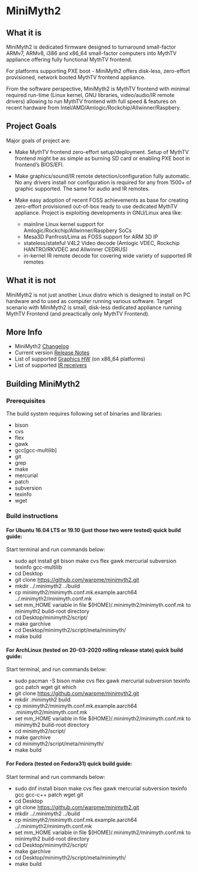 # MiniMyth2

## What it is
MiniMyth2 is dedicated firmware designed to turnaround small-factor ARMv7, ARMv8, i386 and x86_64 small-factor
computers into MythTV appliance offering fully functional MythTV frontend.

For platforms supporting PXE boot - MiniMyth2 offers disk-less, zero-effort provisioned, network booted MythTV frontend appliance.

From the software perspective, MiniMyth2 is MythTV frontend with minimal required run-time
(Linux kernel, GNU libraries, video/audio/IR remote drivers) allowing to run MythTV frontend with full speed & features
on recent hardware from Intel/AMD/Amlogic/Rockchip/Allwinner/Raspbery.


## Project Goals
Major goals of project are:

- Make MythTV frontend zero-effort setup/deployment.
Setup of MythTV frontend might be as simple as burning SD card or enabling PXE boot in frontend’s BIOS/EFI.

- Make graphics/sound/IR remote detection/configuration fully automatic.
No any drivers install nor configuration is required for any from 1500+ of graphic supported. The same for audio and IR remotes.

- Make easy adoption of recent FOSS achievements as base for creating zero-effort provisioned out-of-box ready to use
dedicated MythTV appliance.
Project is exploiting developments in GNU/Linux area like:
  - mainline Linux kernel support for Amlogic/Rockchip/Allwinner/Raspbery SoCs
  - Mesa3D Panfrost/Lima as FOSS support for ARM 3D IP
  - stateless/stateful V4L2 Video decode (Amlogic VDEC, Rockchip HANTRO/RKVDEC and Allwinner CEDRUS)
  - in-kernel IR remote decode for covering wide variety of supported IR remotes


## What it is not
MiniMyth2 is not just another Linux distro which is
designed to install on PC hardware and to used as computer
running various software.
Target scenario with MiniMyth2 is small, disk-less dedicated appliance
running MythTV Frontend (and preactically only MythTV Frontend).

## More Info
- MiniMyth2 [Changelog](https://raw.githubusercontent.com/warpme/minimyth2/master/html/minimyth/document-changelog.txt)
- Current version [Release Notes](https://raw.githubusercontent.com/warpme/minimyth2/master/html/minimyth/document-release-notes.txt)
- List of supported [Graphics HW](https://raw.githubusercontent.com/warpme/minimyth2/master/html/minimyth/document-supported-gfx-hardware.txt) (on x86_64 platforms)
- List of supported [IR receivers](https://raw.githubusercontent.com/warpme/minimyth2/master/html/minimyth/document-supported-IR-remotes.txt)

## Building MiniMyth2

### Prerequisites
The build system requires following set of binaries and libraries:

- bison
- cvs
- flex
- gawk
- gcc[gcc-multilib]
- git
- grep
- make
- mercurial
- patch
- subversion
- texinfo
- wget

### Build instructions

#### For Ubuntu 16.04 LTS or 19.10 (just those two were tested) quick build guide:
Start terminal and run commands below:
- sudo apt install git bison make cvs flex gawk mercurial subversion texinfo gcc-multilib
- cd Desktop
- git clone https://github.com/warpme/minimyth2.git
- mkdir ../.minimyth2 ../build
- cp minimyth2/minimyth.conf.mk.example.aarch64 ../.minimyth2/minimyth.conf.mk
- set mm_HOME variable in file $(HOME)/.minimyth2/minimyth.conf.mk to minimyth2 build-root directory
- cd Desktop/minimyth2/script/
- make garchive
- cd Desktop/minimyth2/script/meta/minimyth/
- make build

#### For ArchLinux (tested on 20-03-2020 rolling release state) quick build guide:

Start terminal, and run commands below:
- sudo pacman -S bison make cvs flex gawk mercurial subversion texinfo gcc patch wget git which
- git clone https://github.com/warpme/minimyth2.git
- mkdir .minimyth2 build
- cp minimyth2/minimyth.conf.mk.example.aarch64 .minimyth2/minimyth.conf.mk
- set mm_HOME variable in file $(HOME)/.minimyth2/minimyth.conf.mk to minimyth2 build-root directory
- cd minimyth2/script/
- make garchive
- cd minimyth2/script/meta/minimyth/
- make build

#### For Fedora (tested on Fedora31) quick build guide:

Start terminal and run commands below:
- sudo dnf install bison make cvs flex gawk mercurial subversion texinfo gcc gcc-c++ patch wget git
- cd Desktop
- git clone https://github.com/warpme/minimyth2.git
- mkdir ../.minimyth2 ../build
- cp minimyth2/minimyth.conf.mk.example.aarch64 ../.minimyth2/minimyth.conf.mk
- set mm_HOME variable in file $(HOME)/.minimyth2/minimyth.conf.mk to minimyth2 build-root directory
- cd Desktop/minimyth2/script/
- make garchive
- cd Desktop/minimyth2/script/meta/minimyth/
- make build

